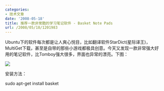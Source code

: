 ```yaml
---
categories:
- 技术文章
date: '2008-05-18'
title: 推荐一款非常酷的学习笔记软件 - Basket Note Pads
url: /2008/05/18/1201983
---
```



Ubuntu下的软件每次都是让人爽心悦目，比如翻译软件StarDict(星际译王)，MultiGet下载，甚至是自带的那些小游戏都极具创意。今天又发现一款非常强大好用的笔记软件，比Tomboy强大很多，界面也异常的漂亮。下图：

![](http://www.cnblogs.com/images/cnblogs_com/coderzh/BasketNote.png)

安装方法：

sudo apt-get install basket